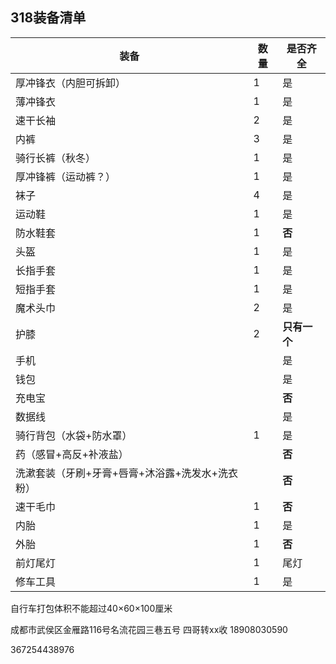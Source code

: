 ## 318装备清单

| 装备                         | 数量   | 是否齐全     |
| -------------------------- | ---- | -------- |
| 厚冲锋衣（内胆可拆卸）                | 1    | 是        |
| 薄冲锋衣                       | 1    | 是        |
| 速干长袖                       | 2    | 是        |
| 内裤                         | 3    | 是        |
| 骑行长裤（秋冬）                   | 1    | 是    |
| 厚冲锋裤（运动裤？）                 | 1    | 是        |
| 袜子                         | 4    | 是        |
| 运动鞋                        | 1    | 是        |
| 防水鞋套                       | 1    | **否**    |
| 头盔                         | 1    | 是        |
| 长指手套                       | 1    | 是        |
| 短指手套                       | 1    | 是        |
| 魔术头巾                       | 2    | 是        |
| 护膝                         | 2    | **只有一个** |
| 手机                         |      |  是        |
| 钱包                         |      |  是        |
| 充电宝                        |      |  **否**        |
| 数据线                        |      |  是        |
| 骑行背包（水袋+防水罩）               | 1    | 是        |
| 药（感冒+高反+补液盐）               |      | **否**    |
| 洗漱套装（牙刷+牙膏+唇膏+沐浴露+洗发水+洗衣粉） |      | **否**    |
| 速干毛巾                       | 1    | **否**    |
| 内胎                         | 1    | 是        |
| 外胎                         | 1    | **否**    |
| 前灯尾灯                     | 1    | 尾灯        |
| 修车工具                       | 1    | 是        |

自行车打包体积不能超过40×60×100厘米

成都市武侯区金雁路116号名流花园三巷五号 四哥转xx收 18908030590

367254438976